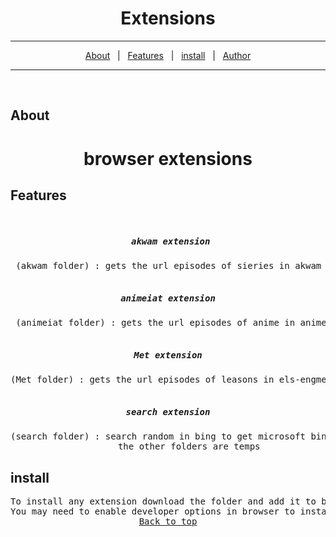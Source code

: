 <h1 align="center">Extensions</h1>



<!-- Status -->

<!-- <h4 align="center"> 
	🚧  Extensions 🚀 Under construction...  🚧
</h4> 

 -->
<hr>
<p align="center">
  <a href="#about">About</a> &#xa0; | &#xa0; 
  <a href="#features">Features</a> &#xa0; | &#xa0;
  <a href="#install">install</a> &#xa0; | &#xa0;
  <a href="https://github.com/amrd12" target="_blank">Author</a>
</p>
<hr>
<br>

## About ##
<h1 align = center>browser extensions</h1>

## Features ##

<pre align="center">
       <h5> akwam extension</h5> (akwam folder) : gets the url episodes of sieries in akwam website
        <h5>animeiat extension</h5> (animeiat folder) : gets the url episodes of anime in animeiat website
        <h5>Met extension</h5>(Met folder) : gets the url episodes of leasons in els-engmet.com
        <h5>search extension</h5>(search folder) : search random in bing to get microsoft bing points easily
        the other folders are temps
</pre>

## install ##
<pre align="center">
To install any extension download the folder and add it to browser extensions list .
You may need to enable developer options in browser to install from local.
<a href="#top" align="center" >Back to top</a>
